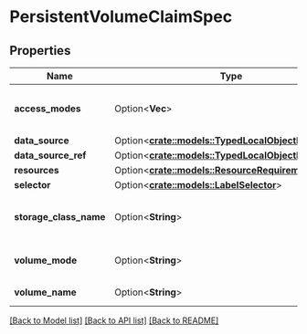 # PersistentVolumeClaimSpec

## Properties

Name | Type | Description | Notes
------------ | ------------- | ------------- | -------------
**access_modes** | Option<**Vec<String>**> | AccessModes contains the desired access modes the volume should have. More info: https://kubernetes.io/docs/concepts/storage/persistent-volumes#access-modes-1 | [optional]
**data_source** | Option<[**crate::models::TypedLocalObjectReference**](TypedLocalObjectReference.md)> |  | [optional]
**data_source_ref** | Option<[**crate::models::TypedLocalObjectReference**](TypedLocalObjectReference.md)> |  | [optional]
**resources** | Option<[**crate::models::ResourceRequirements**](ResourceRequirements.md)> |  | [optional]
**selector** | Option<[**crate::models::LabelSelector**](LabelSelector.md)> |  | [optional]
**storage_class_name** | Option<**String**> | Name of the StorageClass required by the claim. More info: https://kubernetes.io/docs/concepts/storage/persistent-volumes#class-1 | [optional]
**volume_mode** | Option<**String**> | volumeMode defines what type of volume is required by the claim. Value of Filesystem is implied when not included in claim spec. | [optional]
**volume_name** | Option<**String**> | VolumeName is the binding reference to the PersistentVolume backing this claim. | [optional]

[[Back to Model list]](../README.md#documentation-for-models) [[Back to API list]](../README.md#documentation-for-api-endpoints) [[Back to README]](../README.md)


